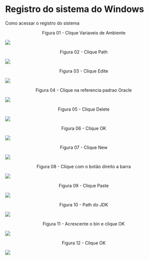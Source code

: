 # Registro do sistema do Windows

Como acessar o registro do sistema

<div align="center">
Figura 01 - Clique Variaveis de Ambiente
</div>

![](Imagens/Windows-Java-Home-Sistema-Modo1-Img01.png)

<div align="center">
Figura 02 - Clique Path
</div>

![](Imagens/Windows-Java-Home-Sistema-Modo1-Img02.png)

<div align="center">
Figura 03 - Clique Edite
</div>

![](Imagens/Windows-Java-Home-Sistema-Modo1-Img03.png)

<div align="center">
Figura 04 - Clique na referencia padrao Oracle
</div>

![](Imagens/Windows-Java-Home-Sistema-Modo1-Img04.png)

<div align="center">
Figura 05 - Clique Delete
</div>

![](Imagens/Windows-Java-Home-Sistema-Modo1-Img05.png)

<div align="center">
Figura 06 - Clique OK
</div>

![](Imagens/Windows-Java-Home-Sistema-Modo1-Img06.png)

<div align="center">
Figura 07 - Clique New
</div>

![](Imagens/Windows-Java-Home-Sistema-Modo1-Img07.png)

<div align="center">
Figura 08 - Clique com o botão direito a barra
</div>

![](Imagens/Windows-Java-Home-Sistema-Modo1-Img08.png)

<div align="center">
Figura 09 - Clique Paste
</div>

![](Imagens/Windows-Java-Home-Sistema-Modo1-Img09.png)

<div align="center">
Figura 10 - Path do JDK
</div>

![](Imagens/Windows-Java-Home-Sistema-Modo1-Img10.png)

<div align="center">
Figura 11 - Acrescente o bin e clique OK
</div>

![](Imagens/Windows-Java-Home-Sistema-Modo1-Img11.png)

<div align="center">
Figura 12 - Clique OK
</div>

![](Imagens/Windows-Java-Home-Sistema-Modo1-Img12.png)
